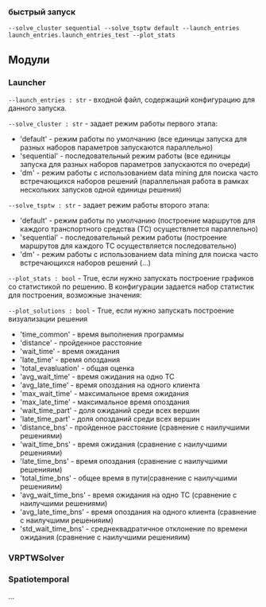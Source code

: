 ### быстрый запуск

`--solve_cluster sequential --solve_tsptw default --launch_entries launch_entries.launch_entries_test --plot_stats`

## Модули

### Launcher

`--launch_entries : str` - входной файл, содержащий конфигурацию для данного запуска.

`--solve_cluster : str` - задает режим работы первого этапа:

- 'default' - режим работы по умолчанию (все единицы запуска для разных наборов параметров запускаются параллельно)
- 'sequential' - последовательный режим работы (все единицы запуска для разных наборов параметров запускаются по
  очереди)
- 'dm' - режим работы с использованием data mining для поиска часто встречающихся наборов решений
  (параллельная работа в рамках нескольких запусков одной единицы решения)

`--solve_tsptw : str` - задает режим работы второго этапа:

- 'default' - режим работы по умолчанию (построение маршрутов для каждого транспортного средства (ТС) осуществляется
  параллельно)
- 'sequential' - последовательный режим работы (построение маршрутов для каждого ТС осуществляется последовательно)
- 'dm' - режим работы с использованием data mining для поиска часто встречающихся наборов решений
  (...)

`--plot_stats : bool` - True, если нужно запускать построение графиков со статистикой по решению. В конфигурации
задается набор статистик для построения, возможные значения:

`--plot_solutions : bool` - True, если нужно запускать построение визуализации решения

- 'time_common' - время выполнения программы
- 'distance' - пройденное расстояние
- 'wait_time' - время ожидания
- 'late_time' - время опоздания
- 'total_evaвluation' - общая оценка
- 'avg_wait_time' - время ожидания на одно ТС
- 'avg_late_time' - время опоздания на одного клиента
- 'max_wait_time' - максимальное время ожидания
- 'max_late_time' - максимальное время опоздания
- 'wait_time_part' - доля ожиданий среди всех вершин
- 'late_time_part' - доля опозданий среди всех вершин
- 'distance_bns' - пройденное расстояние (сравнение с наилучшими решениями)
- 'wait_time_bns' - время ожидания (сравнение с наилучшими решениями)
- 'late_time_bns' - время опоздания (сравнение с наилучшими решенияим)
- 'total_time_bns' - общее время в пути(сравнение с наилучшими решенияим)
- 'avg_wait_time_bns' - время ожидания на одно ТС (сравнение с наилучшими решениями)
- 'avg_late_time_bns' - время опоздания на одного клиента (сравнение с наилучшими решенияим)
- 'std_wait_time_bns' - среднеквадратичное отклонение по времени ожидания (сравнение с наилучшими решенияим)

### VRPTWSolver

### Spatiotemporal

...

